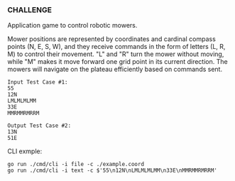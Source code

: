 
### CHALLENGE

Application game to control robotic mowers.

Mower positions are represented by coordinates and cardinal 
compass points (N, E, S, W), and they receive commands in the form of 
letters (L, R, M) to control their movement. "L" and "R" turn the mower without moving, 
while "M" makes it move forward one grid point in its current direction. 
The mowers will navigate on the plateau efficiently based on commands sent.

```
Input Test Case #1:
55
12N
LMLMLMLMM
33E
MMRMMRMRRM
```

```
Output Test Case #2:
13N
51E
```

CLI exmple:
```
go run ./cmd/cli -i file -c ./example.coord 
go run ./cmd/cli -i text -c $'55\n12N\nLMLMLMLMM\n33E\nMMRMMRMRRM'
```
